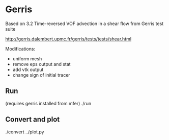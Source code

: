 # Gerris 

Based on 
3.2 Time-reversed VOF advection in a shear flow
from Gerris test suite

http://gerris.dalembert.upmc.fr/gerris/tests/tests/shear.html

Modifications:

* uniform mesh
* remove eps output and stat
* add vtk output
* change sign of initial tracer


## Run 

  (requires gerris installed from mfer)
  ./run

## Convert and plot

  ./convert
  ../plot.py

